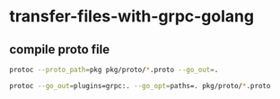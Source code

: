 # transfer-files-with-grpc-golang

## compile proto file

```bash
protoc --proto_path=pkg pkg/proto/*.proto --go_out=.
```

```bash
protoc --go_out=plugins=grpc:. --go_opt=paths=. pkg/proto/*.proto
```